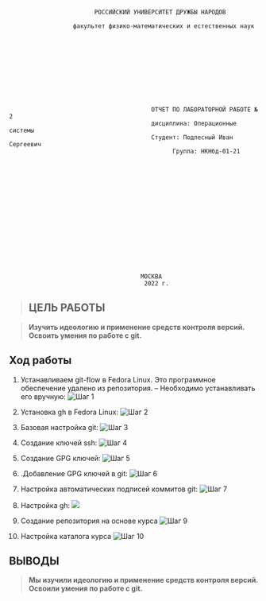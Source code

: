                             РОССИЙСКИЙ УНИВЕРСИТЕТ ДРУЖБЫ НАРОДОВ 

                      факультет физико-математических и естественных наук











                                            ОТЧЕТ ПО ЛАБОРАТОРНОЙ РАБОТЕ № 2
                                            дисциплина: Операционные системы
                                            Студент: Подлесный Иван Сергеевич
                                                  Группа: НКНбд-01-21

















                                         МОСКВА
                                          2022 г.

>## ЦЕЛЬ РАБОТЫ

>**Изучить идеологию и применение средств контроля версий. Освоить умения по работе с git.**

## Ход работы

1. Устанавливаем git-flow в Fedora Linux. Это программное
 обеспечение удалено из репозитория. – Необходимо устанавливать его вручную:
 ![Шаг 1](1.jpg)

2. Установка gh в Fedora Linux:
 ![Шаг 2](2.jpg)
3. Базовая настройка git:
![Шаг 3](3.jpg)
4. Создание ключей ssh:
![Шаг 4](4.jpg)
5. Создание GPG ключей:
![Шаг 5](5.jpg)  
6. .Добавление GPG ключей в git:
![Шаг 6](6.jpg)
7. Настройка автоматических подписей коммитов git:
 ![Шаг 7](7.jpg)
8. Настройка gh:
![](10.jpg)

9. Создание репозитория на основе курса
 ![Шаг 9](9.jpg)
10. Настройка каталога курса
 ![Шаг 10](10.jpg)

## ВЫВОДЫ

>**Мы изучили идеологию и применение средств контроля версий. Освоили умения по работе с git.**
